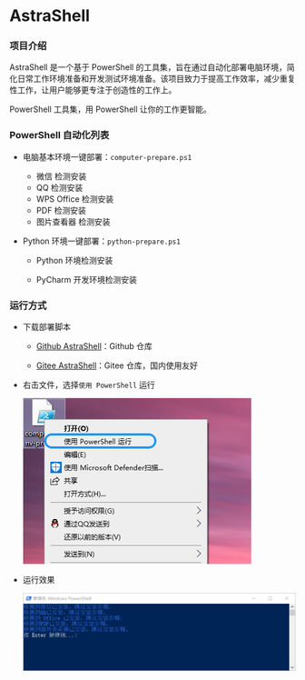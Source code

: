 # AstraShell

### 项目介绍

AstraShell 是一个基于 PowerShell 的工具集，旨在通过自动化部署电脑环境，简化日常工作环境准备和开发测试环境准备。该项目致力于提高工作效率，减少重复性工作，让用户能够更专注于创造性的工作上。

PowerShell 工具集，用 PowerShell 让你的工作更智能。

### PowerShell 自动化列表

- 电脑基本环境一键部署：`computer-prepare.ps1`

  - 微信 检测安装
  - QQ 检测安装
  - WPS Office 检测安装
  - PDF 检测安装
  - 图片查看器 检测安装

- Python 环境一键部署：`python-prepare.ps1`

  - Python 环境检测安装

  - PyCharm 开发环境检测安装

### 运行方式

- 下载部署脚本

  - [Github AstraShell](https://github.com/pansfy/AstraShell)：Github 仓库

  - [Gitee AstraShell](https://gitee.com/pansfy/AstraShell)：Gitee 仓库，国内使用友好

- 右击文件，选择`使用 PowerShell` 运行

  ![image-20250401143618433](asserts\excute.png)

- 运行效果

  ![image-20250401150531600](asserts\ok.png)
